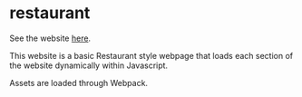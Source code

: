 # restaurant

See the website [here](https://raikho.github.io/restaurant/).

This website is a basic Restaurant style webpage that loads each section of the website dynamically within Javascript.

Assets are loaded through Webpack.
